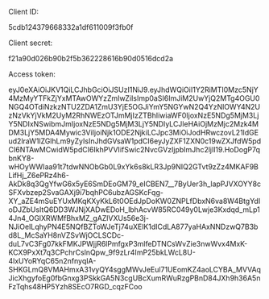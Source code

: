 Client ID:

5cdb124379668332a1df611009f3fb0f

Client secret:

f21a90d026b90b2f5b362228616b90d0516dcd2a

Access token:

eyJ0eXAiOiJKV1QiLCJhbGciOiJSUzI1NiJ9.eyJhdWQiOiI1Y2RiMTI0Mzc5NjY4MzMyYTFkZjYxMTAwOWYzZmIwZiIsImp0aSI6ImJiM2UwYjQ2MTg4OGU0NGQ4OTdiNzkzNTU2ZDA1ZmU3YjE5OGJiYmY5NGYwN2Q4YzNlOWY4N2UzNzVkYjVkM2UyM2RhNWEzOTJmMjIzZTBhIiwiaWF0IjoxNzE5NDg5MjM3LjY5NDIxNSwibmJmIjoxNzE5NDg5MjM3LjY5NDIyLCJleHAiOjMzMjc2Mzk4MDM3LjY5MDA4Mywic3ViIjoiNjk1ODE2NjkiLCJpc3MiOiJodHRwczovL21ldGEud2lraW1lZGlhLm9yZyIsInJhdGVsaW1pdCI6eyJyZXF1ZXN0c19wZXJfdW5pdCI6NTAwMCwidW5pdCI6IkhPVVIifSwic2NvcGVzIjpbImJhc2ljIl19.HoDogP7qbnKY8-wHOyWWIaa91t7tdwNNObGb0L9xYk6s8kLR3Jp9NIQ2GTvt9zZz4MKAF9BLifHj_Z6ePRz4h6-AkDk8q3QgYfwG6x5yE6SmDEoGM79_eICBEN7__7ByUer3h_lapPJVXOYY8cSFXvbzep2SvaGAXj9i7bqhPC6ubzAGSKcFqg-XY_aZE4mSuEYUxMKqKXyKkL6t0OEdJpDoKW0ZNPLfDbxN6va8W4BtgYdIoDJZbUsltQ6DD3WJNjXADwEDoH_lbhAcvW85RC049y0Lwje3Kxdqd_mLp14Jn4_OGlXRWMfBhxMZ_gAZlVXUs56e3j-NJiOeILqhyPN4E5NQfBZToWJeTj74uXElK1dICdLA877yaHAxNNDzwQ7B3bd8L_McSaYH8nVZSvWjOCLSCDc-duL7vC3Fg07kkFMKJPWjjR6lPmfgxP3mlfeDTNCsWvZie3nwWvx4MxK-KCX9PxXt7q3CPchrCslnQpw_9f9zLr4ImP25bkLWcL8U-4lxUYoRYqC65n2nfnyqIA-SHKGLmQ8VMAHmxA31vyQY4sggMWvJeEul71UEomKZ4aoLCYBA_MVVAqJicXhgyfoEg0fbGnxg3PSkkGA5N3cgUBcXumRWuRzgPBnD84JXh9h36A5nFzTqhs48HP5Yzh8SEcO7RGD_cqzFCoo